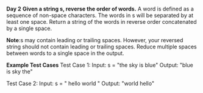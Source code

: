 **Day 2**
**Given a string s, reverse the order of words.**
A word is defined as a sequence of non-space characters.
The words in s will be separated by at least one space.
Return a string of the words in reverse order concatenated by a single space.

**Note**:s may contain leading or trailing spaces. However, your reversed string should not contain leading or trailing spaces.
Reduce multiple spaces between words to a single space in the output.

**Example Test Cases**
Test Case 1:
Input:
s = "the sky is blue"
Output:
"blue is sky the"

Test Case 2:
Input:
s = " hello world "
Output:
"world hello"
